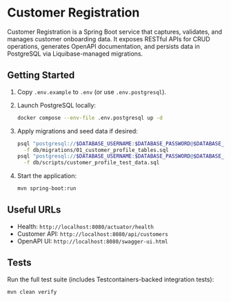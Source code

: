 <!--
App: Customer Registration
Package: project-root
File: README.md
Version: 0.1.0
Turns: 1
Author: Bobwares (bobwares@outlook.com)
Date: 2025-10-26T00:40:26Z
Exports: Project overview
Description: Summarizes the Customer Registration service, setup steps, and Docker Compose usage.
-->

# Customer Registration

Customer Registration is a Spring Boot service that captures, validates, and manages customer onboarding data. It exposes RESTful APIs for CRUD operations, generates OpenAPI documentation, and persists data in PostgreSQL via Liquibase-managed migrations.

## Getting Started

1. Copy `.env.example` to `.env` (or use `.env.postgresql`).
2. Launch PostgreSQL locally:

   ```bash
   docker compose --env-file .env.postgresql up -d
   ```

3. Apply migrations and seed data if desired:

   ```bash
   psql "postgresql://$DATABASE_USERNAME:$DATABASE_PASSWORD@$DATABASE_HOST:$DATABASE_PORT/$DATABASE_NAME" \
     -f db/migrations/01_customer_profile_tables.sql
   psql "postgresql://$DATABASE_USERNAME:$DATABASE_PASSWORD@$DATABASE_HOST:$DATABASE_PORT/$DATABASE_NAME" \
     -f db/scripts/customer_profile_test_data.sql
   ```

4. Start the application:

   ```bash
   mvn spring-boot:run
   ```

## Useful URLs

- Health: `http://localhost:8080/actuator/health`
- Customer API: `http://localhost:8080/api/customers`
- OpenAPI UI: `http://localhost:8080/swagger-ui.html`

## Tests

Run the full test suite (includes Testcontainers-backed integration tests):

```bash
mvn clean verify
```
